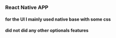 ### React Native APP

#### for the UI I mainly used native base with some css
#### did not did any other optionals features